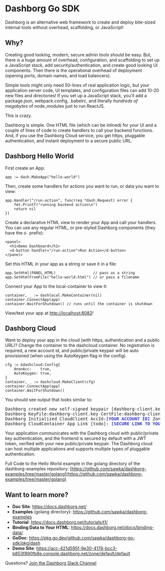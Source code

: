# Dashborg Go SDK

Dashborg is an alternative web framework to create and deploy bite-sized internal tools without overhead, scaffolding, or JavaScript!

## Why?

Creating good looking, modern, secure admin tools should be easy.  But, there is a huge amount of overhead, configuration, and scaffolding to set up a JavaScript stack, add security/authentication, and create good looking UI components.  Then there is the operational overhead of deployment (opening ports, domain names, and load balancers).

Simple tools might only need 50-lines of real application logic, but your application server code, UI templates, and configuration files can add 10-20 new files and directories!  If you set up a JavaScript stack, you'll add a package.json, webpack.config, .babelrc, and literally *hundreds of megabytes* of node_modules just to run ReactJS.

This is crazy.

Dashborg is simple.  One HTML file (which can be inlined) for your UI and a couple of lines of code
to create handlers to call your backend functions.  And, if you use the Dashborg Cloud service, you get
https, pluggable authentication, and instant deployment to a secure public URL.

## Dashborg Hello World

First create an App:
```
app := dash.MakeApp("hello-world")
```

Then, create some handlers for actions you want to run, or data you want to view:
```
app.Handler("/run-action", func(req *dash.Request) error {
    fmt.Printf("running backend action\n")
    return nil
})
```

Create a declarative HTML view to render your App and call your handlers.  You can use
any regular HTML, or pre-styled Dashborg components (they have the ```d-``` prefix):

```
<panel>
  <h1>Demo Dashboard</h1>
  <d-button handler="/run-action">Run Action</d-button>
</panel>
```

Set this HTML in your app as a string or save it in a file:
```
app.SetHtml(PANEL_HTML)                 // pass as a string
app.SetHtmlFromFile("hello-world.html") // or pass a filename
```

Connect your App to the local-container to view it:

```
container, _ := dashlocal.MakeContainer(nil)
container.ConnectApp(app)
container.WaitForShutdown() // runs until the container is shutdown
```

View/test your app at [http://localhost:8082](http://localhost:8082)!

## Dashborg Cloud

Want to deploy your app in the cloud (with https, authentication and a public URL)?  Change the container to
the dashcloud container.  No registration is required, a new account id, and public/private keypair will be
auto provisioned (when using the AutoKeygen flag in the config).

```
cfg := &dashcloud.Config{
    AnonAcc:    true,
    AutoKeygen: true,
}
container, _ := dashcloud.MakeClient(cfg)
container.ConnectApp(app)
container.WaitForShutdown()
```

You should see output that looks similar to:

<pre style="font-size: 14px; line-height: normal; overflow-x: scroll;">
Dashborg created new self-signed keypair [dashborg-client.key, dashborg-client.crt] for AccId:<span style="font-weight: bold; color: #3333cc;">[YOUR ACCOUNT ID]</span>
Dashborg KeyFile:dashborg-client.key CertFile:dashborg-client.crt SHA256:<span style="font-weight: bold; color: #3333cc;">[PUBLIC KEY HASH]</span>
Dashborg Initialized CloudClient AccId:<span style="font-weight: bold; color: #3333cc;">[YOUR ACCOUNT ID]</span> Zone:default ProcName:demo ProcRunId:221e5a4c-51ff-4921-81ad-a9702a9e8583
Dashborg CloudContainer App Link [todo]: <span style="font-weight: bold; color: #3333cc;">[SECURE LINK TO YOUR APP]</span>
</pre>

Your application communicates with the Dashborg cloud with public/private key authentication, and the frontend is secured by default with a JWT token, verified with your new public/private keypair.  The Dashborg cloud can host multiple applications and supports multiple types of pluggable authentication.

Full Code to the Hello World example in the golang directory of the dashborg-examples repository:
[https://github.com/sawka/dashborg-examples/tree/master/golang](https://github.com/sawka/dashborg-examples/tree/master/golang)

## Want to learn more?

* **Doc Site**: https://docs.dashborg.net/
* **Examples** (golang directory): https://github.com/sawka/dashborg-examples
* **Tutorial**: https://docs.dashborg.net/tutorials/t1/
* **Binding Data to Your HTML**: https://docs.dashborg.net/docs/binding-data/
* **GoDoc**: https://pkg.go.dev/github.com/sawka/dashborg-go-sdk/pkg/dash
* **Demo Site**: https://acc-421d595f-9e30-4178-bcc3-b853f890fb8e.console.dashborg.net/zone/default/default

Questions?  [Join the Dashborg Slack Channel](https://join.slack.com/t/dashborgworkspace/shared_invite/zt-ls710ixw-nHmCAFiOQqzal2mu0r_87w)

